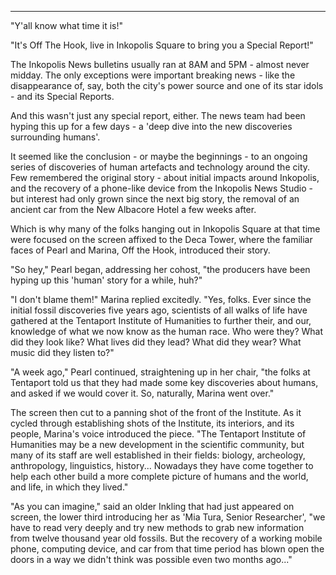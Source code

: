 ***

"Y'all know what time it is!"

"It's Off The Hook, live in Inkopolis Square to bring you a Special Report!"

The Inkopolis News bulletins usually ran at 8AM and 5PM - almost never midday. The only exceptions were important breaking news - like the disappearance of, say, both the city's power source and one of its star idols - and its Special Reports.

And this wasn't just any special report, either. The news team had been hyping this up for a few days - a 'deep dive into the new discoveries surrounding humans'.

It seemed like the conclusion - or maybe the beginnings - to an ongoing series of discoveries of human artefacts and technology around the city. Few remembered the original story - about initial impacts around Inkopolis, and the recovery of a phone-like device from the Inkopolis News Studio - but interest had only grown since the next big story, the removal of an ancient car from the New Albacore Hotel a few weeks after.

Which is why many of the folks hanging out in Inkopolis Square at that time were focused on the screen affixed to the Deca Tower, where the familiar faces of Pearl and Marina, Off the Hook, introduced their story.

"So hey," Pearl began, addressing her cohost, "the producers have been hyping up this 'human' story for a while, huh?"

"I don't blame them!" Marina replied excitedly. "Yes, folks. Ever since the initial fossil discoveries five years ago, scientists of all walks of life have gathered at the Tentaport Institute of Humanities to further their, and our, knowledge of what we now know as the human race. Who were they? What did they look like? What lives did they lead? What did they wear? What music did they listen to?"

"A week ago," Pearl continued, straightening up in her chair, "the folks at Tentaport told us that they had made some key discoveries about humans, and asked if we would cover it. So, naturally, Marina went over."

The screen then cut to a panning shot of the front of the Institute. As it cycled through establishing shots of the Institute, its interiors, and its people, Marina's voice introduced the piece. "The Tentaport Institute of Humanities may be a new development in the scientific community, but many of its staff are well established in their fields: biology, archeology, anthropology, linguistics, history... Nowadays they have come together to help each other build a more complete picture of humans and the world, and life, in which they lived."

"As you can imagine," said an older Inkling that had just appeared on screen, the lower third introducing her as 'Mia Tura, Senior Researcher', "we have to read very deeply and try new methods to grab new information from twelve thousand year old fossils. But the recovery of a working mobile phone, computing device, and car from that time period has blown open the doors in a way we didn't think was possible even two months ago..."